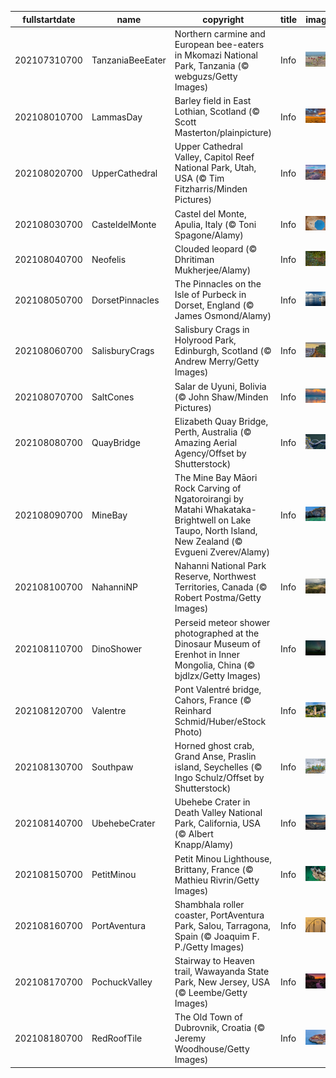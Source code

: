 |fullstartdate|name|copyright|title|image|
|--|--|--|--|--|
202107310700|TanzaniaBeeEater|Northern carmine and European bee-eaters in Mkomazi National Park, Tanzania (© webguzs/Getty Images)|Info|![](/en-AU/2021/08/202107310700TanzaniaBeeEater.jpg)|
202108010700|LammasDay|Barley field in East Lothian, Scotland (© Scott Masterton/plainpicture)|Info|![](/en-AU/2021/08/202108010700LammasDay.jpg)|
202108020700|UpperCathedral|Upper Cathedral Valley, Capitol Reef National Park, Utah, USA (© Tim Fitzharris/Minden Pictures)|Info|![](/en-AU/2021/08/202108020700UpperCathedral.jpg)|
202108030700|CasteldelMonte|Castel del Monte, Apulia, Italy (© Toni Spagone/Alamy)|Info|![](/en-AU/2021/08/202108030700CasteldelMonte.jpg)|
202108040700|Neofelis|Clouded leopard (© Dhritiman Mukherjee/Alamy)|Info|![](/en-AU/2021/08/202108040700Neofelis.jpg)|
202108050700|DorsetPinnacles|The Pinnacles on the Isle of Purbeck in Dorset, England (© James Osmond/Alamy)|Info|![](/en-AU/2021/08/202108050700DorsetPinnacles.jpg)|
202108060700|SalisburyCrags|Salisbury Crags in Holyrood Park, Edinburgh, Scotland (© Andrew Merry/Getty Images)|Info|![](/en-AU/2021/08/202108060700SalisburyCrags.jpg)|
202108070700|SaltCones|Salar de Uyuni, Bolivia (© John Shaw/Minden Pictures)|Info|![](/en-AU/2021/08/202108070700SaltCones.jpg)|
202108080700|QuayBridge|Elizabeth Quay Bridge, Perth, Australia (© Amazing Aerial Agency/Offset by Shutterstock)|Info|![](/en-AU/2021/08/202108080700QuayBridge.jpg)|
202108090700|MineBay|The Mine Bay Māori Rock Carving of Ngatoroirangi by Matahi Whakataka-Brightwell on Lake Taupo, North Island, New Zealand (© Evgueni Zverev/Alamy)|Info|![](/en-AU/2021/08/202108090700MineBay.jpg)|
202108100700|NahanniNP|Nahanni National Park Reserve, Northwest Territories, Canada (© Robert Postma/Getty Images)|Info|![](/en-AU/2021/08/202108100700NahanniNP.jpg)|
202108110700|DinoShower|Perseid meteor shower photographed at the Dinosaur Museum of Erenhot in Inner Mongolia, China (© bjdlzx/Getty Images)|Info|![](/en-AU/2021/08/202108110700DinoShower.jpg)|
202108120700|Valentre|Pont Valentré bridge, Cahors, France (© Reinhard Schmid/Huber/eStock Photo)|Info|![](/en-AU/2021/08/202108120700Valentre.jpg)|
202108130700|Southpaw|Horned ghost crab, Grand Anse, Praslin island, Seychelles (© Ingo Schulz/Offset by Shutterstock)|Info|![](/en-AU/2021/08/202108130700Southpaw.jpg)|
202108140700|UbehebeCrater|Ubehebe Crater in Death Valley National Park, California, USA (© Albert Knapp/Alamy)|Info|![](/en-AU/2021/08/202108140700UbehebeCrater.jpg)|
202108150700|PetitMinou|Petit Minou Lighthouse, Brittany, France (© Mathieu Rivrin/Getty Images)|Info|![](/en-AU/2021/08/202108150700PetitMinou.jpg)|
202108160700|PortAventura|Shambhala roller coaster, PortAventura Park, Salou, Tarragona, Spain (© Joaquim F. P./Getty Images)|Info|![](/en-AU/2021/08/202108160700PortAventura.jpg)|
202108170700|PochuckValley|Stairway to Heaven trail, Wawayanda State Park, New Jersey, USA (© Leembe/Getty Images)|Info|![](/en-AU/2021/08/202108170700PochuckValley.jpg)|
202108180700|RedRoofTile|The Old Town of Dubrovnik, Croatia (© Jeremy Woodhouse/Getty Images)|Info|![](/en-AU/2021/08/202108180700RedRoofTile.jpg)|
